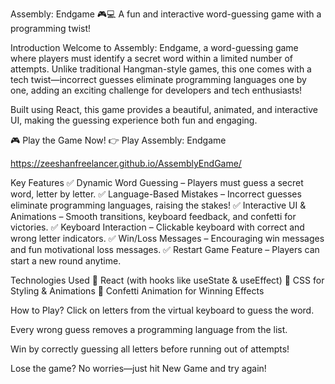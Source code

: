 Assembly: Endgame 🎮💻
A fun and interactive word-guessing game with a programming twist!

Introduction
Welcome to Assembly: Endgame, a word-guessing game where players must identify a secret word within a limited number of attempts. Unlike traditional Hangman-style games, this one comes with a tech twist—incorrect guesses eliminate programming languages one by one, adding an exciting challenge for developers and tech enthusiasts!

Built using React, this game provides a beautiful, animated, and interactive UI, making the guessing experience both fun and engaging.

🎮 Play the Game Now!
👉 Play Assembly: Endgame

https://zeeshanfreelancer.github.io/AssemblyEndGame/

Key Features
✅ Dynamic Word Guessing – Players must guess a secret word, letter by letter.
✅ Language-Based Mistakes – Incorrect guesses eliminate programming languages, raising the stakes!
✅ Interactive UI & Animations – Smooth transitions, keyboard feedback, and confetti for victories.
✅ Keyboard Interaction – Clickable keyboard with correct and wrong letter indicators.
✅ Win/Loss Messages – Encouraging win messages and fun motivational loss messages.
✅ Restart Game Feature – Players can start a new round anytime.

Technologies Used
🚀 React (with hooks like useState & useEffect)
🎨 CSS for Styling & Animations
🎉 Confetti Animation for Winning Effects

How to Play?
Click on letters from the virtual keyboard to guess the word.

Every wrong guess removes a programming language from the list.

Win by correctly guessing all letters before running out of attempts!

Lose the game? No worries—just hit New Game and try again!
